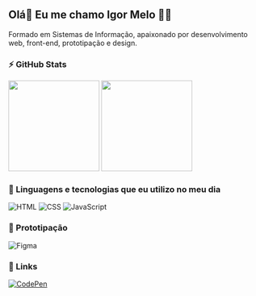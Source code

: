 ## Olá👋 Eu me chamo Igor Melo 👨‍💻

Formado em Sistemas de Informação, apaixonado por desenvolvimento web, front-end, prototipação e design.

### ⚡ GitHub Stats
<div>
<img  height="180em" alt="" src="https://github-readme-stats.vercel.app/api?username=igor-dev-18&show_icons=true&theme=monokai">
<img height="180em" alt="" src="https://github-readme-stats.vercel.app/api/top-langs/?username=igor-dev-18&layout=compact&theme=monokai">

</div>


### 🚀 Linguagens e tecnologias que eu utilizo no meu dia

<div>

<img alt="HTML" src="https://img.shields.io/badge/HTML5-E34F26?style=for-the-badge&logo=html5&logoColor=white">

<img alt="CSS" src="https://img.shields.io/badge/CSS3-1572B6?style=for-the-badge&logo=css3&logoColor=white">

<img alt="JavaScript" src="https://img.shields.io/badge/JavaScript-F7DF1E?style=for-the-badge&logo=javascript&logoColor=black">



</div>

### 🎨 Prototipação

<div>

<img alt="Figma" src="https://img.shields.io/badge/Figma-F24E1E?style=for-the-badge&logo=figma&logoColor=white">

</div>

### 👦 Links

[![CodePen](https://img.shields.io/badge/Codepen-000000?style=for-the-badge&logo=codepen&logoColor=white)](https://codepen.io/igor-dev-18)
